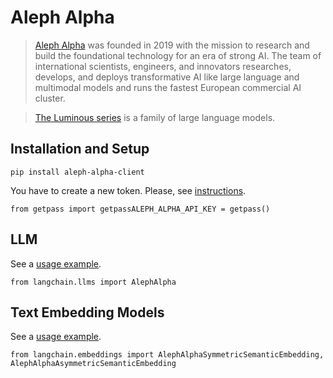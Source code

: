 Aleph Alpha
===========

> [Aleph Alpha](https://docs.aleph-alpha.com/) was founded in 2019 with the mission to research and build the foundational technology for an era of strong AI. The team of international scientists, engineers, and innovators researches, develops, and deploys transformative AI like large language and multimodal models and runs the fastest European commercial AI cluster.

> [The Luminous series](https://docs.aleph-alpha.com/docs/introduction/luminous/) is a family of large language models.

Installation and Setup[​](#installation-and-setup "Direct link to Installation and Setup")
------------------------------------------------------------------------------------------

    pip install aleph-alpha-client

You have to create a new token. Please, see [instructions](https://docs.aleph-alpha.com/docs/account/#create-a-new-token).

    from getpass import getpassALEPH_ALPHA_API_KEY = getpass()

LLM[​](#llm "Direct link to LLM")
---------------------------------

See a [usage example](/docs/modules/model_io/models/llms/integrations/aleph_alpha.html).

    from langchain.llms import AlephAlpha

Text Embedding Models[​](#text-embedding-models "Direct link to Text Embedding Models")
---------------------------------------------------------------------------------------

See a [usage example](/docs/modules/data_connection/text_embedding/integrations/aleph_alpha.html).

    from langchain.embeddings import AlephAlphaSymmetricSemanticEmbedding, AlephAlphaAsymmetricSemanticEmbedding